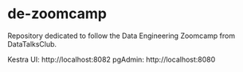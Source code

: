 # de-zoomcamp
Repository dedicated to follow the Data Engineering Zoomcamp from DataTalksClub.

Kestra UI: http://localhost:8082
pgAdmin: http://localhost:8080